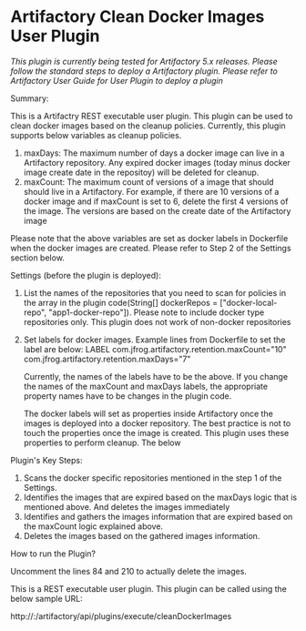 Artifactory Clean Docker Images User Plugin
===========================================

*This plugin is currently being tested for Artifactory 5.x releases.*
*Please follow the standard steps to deploy a Artifactory plugin. Please refer to Artifactory User Guide for User Plugin to deploy a plugin*

Summary:


This is a Artifactry REST executable user plugin. This plugin can be used to clean docker images based on the cleanup policies. Currently, this plugin supports below variables as cleanup policies.

1) maxDays: The maximum number of days a docker image can live in a Artifactory repository. Any expired docker images (today minus docker image create date in the repositoy) will be deleted for cleanup.
2) maxCount: The maximum count of versions of a image that should should live in a Artifactory. For example, if there are 10 versions of a docker image and if maxCount is set to 6, delete the first 4 versions of the image. The versions are based on the create date of the Artifactory image


Please note that the above variables are set as docker labels in Dockerfile when the docker images are created. Please refer to Step 2 of the Settings section below.


Settings (before the plugin is deployed):

1) List the names of the repositories that you need to scan for policies in the array in the plugin code(String[] dockerRepos = ["docker-local-repo", "app1-docker-repo"]). Please note to include docker type repositories only. This plugin does not work of non-docker repositories

2) Set labels for docker images. Example lines from Dockerfile to set the label are below:
	LABEL com.jfrog.artifactory.retention.maxCount="10" \
	com.jfrog.artifactory.retention.maxDays="7"

	Currently, the names of the labels have to be the above. If you change the names of the maxCount and maxDays labels, the appropriate property names have to be changes in the plugin code. 
	
	The docker labels will set as properties inside Artifactory once the images is deployed into a docker repository. The best practice is not to touch the properties once the image is created. This plugin uses these properties to perform cleanup. The below


Plugin's Key Steps:

1) Scans the docker specific repositories mentioned in the step 1 of the Settings.
2) Identifies the images that are expired based on the maxDays logic that is mentioned above. And deletes the images immediately
3) Identifies and gathers the images information that are expired based on the maxCount logic explained above.
4) Deletes the images based on the gathered images information.

How to run the Plugin?

Uncomment the lines 84 and 210 to actually delete the images. 

This is a REST executable user plugin. This plugin can be called using the below sample URL:

http://<artifactory domain>:<artifactory port>/artifactory/api/plugins/execute/cleanDockerImages

